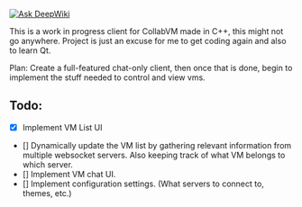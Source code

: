 [![Ask DeepWiki](https://deepwiki.com/badge.svg)](https://deepwiki.com/matty45/collabvm-qt-client)

This is a work in progress client for CollabVM made in C++, this might not go anywhere. Project is just an excuse for me to get coding again and also to learn Qt.

Plan: Create a full-featured chat-only client, then once that is done, begin to implement the stuff needed to control and view vms.

## Todo:
- [x] Implement VM List UI
- [] Dynamically update the VM list by gathering relevant information from multiple websocket servers. Also keeping track of what VM belongs to which server.
- [] Implement VM chat UI.
- [] Implement configuration settings. (What servers to connect to, themes, etc.) 